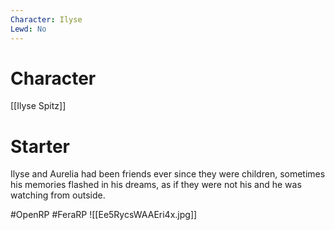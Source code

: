 ```yaml
---
Character: Ilyse
Lewd: No
---
```

# Character
[[Ilyse Spitz]]

# Starter
Ilyse and Aurelia had been friends ever since they were children, sometimes his memories flashed in his dreams, as if they were not his and he was watching from outside.  

#OpenRP #FeraRP
![[Ee5RycsWAAEri4x.jpg]]